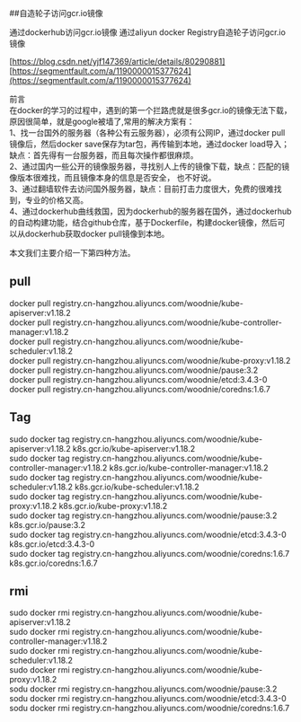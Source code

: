 ##自造轮子访问gcr.io镜像

通过dockerhub访问gcr.io镜像
通过aliyun docker Registry自造轮子访问gcr.io镜像

[https://blog.csdn.net/yjf147369/article/details/80290881]
[https://segmentfault.com/a/1190000015377624](https://segmentfault.com/a/1190000015377624)

前言  
在docker的学习的过程中，遇到的第一个拦路虎就是很多gcr.io的镜像无法下载，原因很简单，就是google被墙了,常用的解决方案有：  
1、找一台国外的服务器（各种公有云服务器），必须有公网IP，通过docker pull镜像后，然后docker save保存为tar包，再传输到本地，通过docker load导入；缺点：首先得有一台服务器，而且每次操作都很麻烦。  
2、通过国内一些公开的镜像服务器，寻找别人上传的镜像下载，缺点：匹配的镜像版本很难找，而且镜像本身的信息是否安全， 也不好说。  
3、通过翻墙软件去访问国外服务器，缺点：目前打击力度很大，免费的很难找到，专业的价格又高。  
4、通过dockerhub曲线救国，因为dockerhub的服务器在国外，通过dockerhub的自动构建功能，结合github仓库，基于Dockerfile，构建docker镜像，然后可以从dockerhub获取docker pull镜像到本地。

本文我们主要介绍一下第四种方法。

## pull

docker pull registry.cn-hangzhou.aliyuncs.com/woodnie/kube-apiserver:v1.18.2  
docker pull registry.cn-hangzhou.aliyuncs.com/woodnie/kube-controller-manager:v1.18.2  
docker pull registry.cn-hangzhou.aliyuncs.com/woodnie/kube-scheduler:v1.18.2  
docker pull registry.cn-hangzhou.aliyuncs.com/woodnie/kube-proxy:v1.18.2  
docker pull registry.cn-hangzhou.aliyuncs.com/woodnie/pause:3.2  
docker pull registry.cn-hangzhou.aliyuncs.com/woodnie/etcd:3.4.3-0  
docker pull registry.cn-hangzhou.aliyuncs.com/woodnie/coredns:1.6.7

## Tag

sudo docker tag  registry.cn-hangzhou.aliyuncs.com/woodnie/kube-apiserver:v1.18.2 k8s.gcr.io/kube-apiserver:v1.18.2  
sudo docker tag  registry.cn-hangzhou.aliyuncs.com/woodnie/kube-controller-manager:v1.18.2 k8s.gcr.io/kube-controller-manager:v1.18.2  
sudo docker tag  registry.cn-hangzhou.aliyuncs.com/woodnie/kube-scheduler:v1.18.2 k8s.gcr.io/kube-scheduler:v1.18.2  
sudo docker tag  registry.cn-hangzhou.aliyuncs.com/woodnie/kube-proxy:v1.18.2 k8s.gcr.io/kube-proxy:v1.18.2  
sudo docker tag  registry.cn-hangzhou.aliyuncs.com/woodnie/pause:3.2 k8s.gcr.io/pause:3.2  
sudo docker tag  registry.cn-hangzhou.aliyuncs.com/woodnie/etcd:3.4.3-0 k8s.gcr.io/etcd:3.4.3-0  
sudo docker tag  registry.cn-hangzhou.aliyuncs.com/woodnie/coredns:1.6.7 k8s.gcr.io/coredns:1.6.7

## rmi

sudo docker rmi registry.cn-hangzhou.aliyuncs.com/woodnie/kube-apiserver:v1.18.2  
sudo docker rmi registry.cn-hangzhou.aliyuncs.com/woodnie/kube-controller-manager:v1.18.2  
sudo docker rmi registry.cn-hangzhou.aliyuncs.com/woodnie/kube-scheduler:v1.18.2  
sudo docker rmi registry.cn-hangzhou.aliyuncs.com/woodnie/kube-proxy:v1.18.2  
sodu docker rmi registry.cn-hangzhou.aliyuncs.com/woodnie/pause:3.2  
sodu docker rmi registry.cn-hangzhou.aliyuncs.com/woodnie/etcd:3.4.3-0  
sodu docker rmi registry.cn-hangzhou.aliyuncs.com/woodnie/coredns:1.6.7

